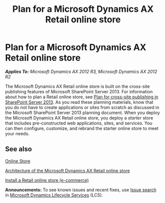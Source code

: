﻿---
title: Plan for a Microsoft Dynamics AX Retail online store
TOCTitle: Plan for an online store
ms:assetid: a818dc91-2736-44ca-b2d0-87ed9f3887ed
ms:mtpsurl: https://technet.microsoft.com/en-us/library/JJ991926(v=AX.60)
ms:contentKeyID: 51595729
ms.date: 05/18/2015
mtps_version: v=AX.60
---

# Plan for a Microsoft Dynamics AX Retail online store 


_**Applies To:** Microsoft Dynamics AX 2012 R3, Microsoft Dynamics AX 2012 R2_

The Microsoft Dynamics AX Retail online store is built on the cross-site publishing features of Microsoft SharePoint Server 2013. For information about how to plan a Retail online store, see [Plan for cross-site publishing in SharePoint Server 2013](http://go.microsoft.com/fwlink/?linkid=282721). As you read these planning materials, know that you do not have to create applications or sites from scratch as discussed in the Microsoft SharePoint Server 2013 planning document. When you deploy the Microsoft Dynamics AX Retail online store, you deploy a *starter* store that includes pre-constructed web applications, sites, and services. You can then configure, customize, and rebrand the starter online store to meet your needs.

## See also

[Online Store](online-store.md)

[Architecture of the Microsoft Dynamics AX Retail online store](architecture-of-the-microsoft-dynamics-ax-retail-online-store.md)

[Install a Retail online store (e-commerce)](install-a-retail-online-store-e-commerce.md)

  
**Announcements:** To see known issues and recent fixes, use [Issue search](http://go.microsoft.com/fwlink/?linkid=389258) in [Microsoft Dynamics Lifecycle Services](http://go.microsoft.com/fwlink/?linkid=306505) (LCS).

